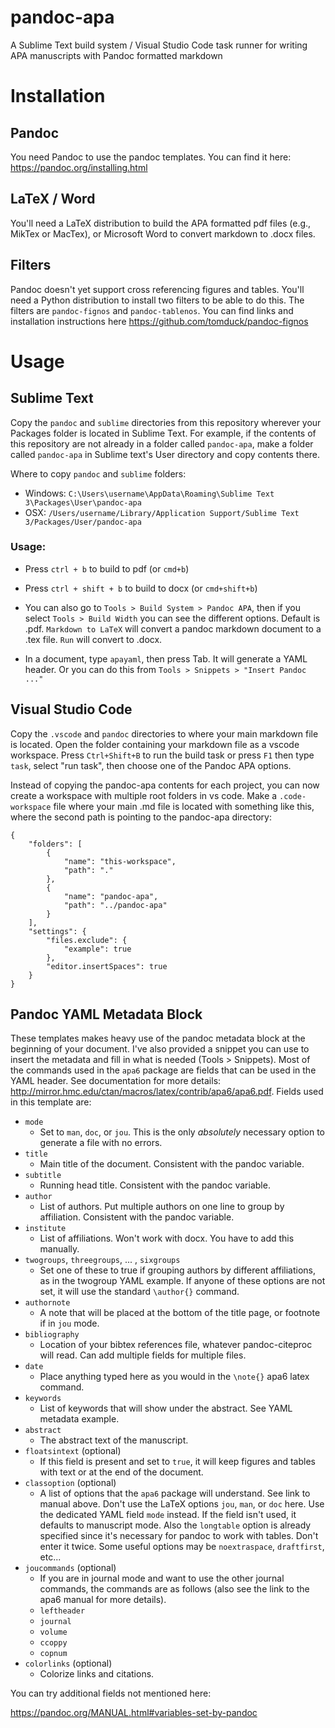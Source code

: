 # pandoc-apa

A Sublime Text build system / Visual Studio Code task runner for writing APA manuscripts with Pandoc formatted markdown

# Installation

## Pandoc

<!--
pandoc --print-default-data-file reference.docx > custom-reference.docx
-->


You need Pandoc to use the pandoc templates. You can find it here: <https://pandoc.org/installing.html>

## LaTeX / Word

You'll need a LaTeX distribution to build the APA formatted pdf files (e.g., MikTex or MacTex), or Microsoft Word to convert markdown to .docx files.

## Filters

Pandoc doesn't yet support cross referencing figures and tables. You'll need a Python distribution to install two filters to be able to do this. The filters are `pandoc-fignos` and `pandoc-tablenos`. You can find links and installation instructions here <https://github.com/tomduck/pandoc-fignos>

# Usage

## Sublime Text

Copy the `pandoc` and `sublime` directories from this repository wherever your Packages folder is located in Sublime Text. For example, if the contents of this repository are not already in a folder called `pandoc-apa`, make a folder called `pandoc-apa` in Sublime text's User directory and copy contents there.

Where to copy `pandoc` and `sublime` folders:

- Windows: `C:\Users\username\AppData\Roaming\Sublime Text 3\Packages\User\pandoc-apa`
- OSX: `/Users/username/Library/Application Support/Sublime Text 3/Packages/User/pandoc-apa`

### Usage:

- Press `ctrl + b` to build to pdf (or `cmd+b`)

- Press `ctrl + shift + b` to build to docx (or `cmd+shift+b`)

- You can also go to `Tools > Build System > Pandoc APA`, then if you select `Tools > Build Width` you can see the different options. Default is .pdf. `Markdown to LaTeX` will convert a pandoc markdown document to a .tex file. `Run` will convert to .docx.

- In a document, type `apayaml`, then press Tab. It will generate a YAML header. Or you can do this from `Tools > Snippets > "Insert Pandoc ..."`

## Visual Studio Code

Copy the `.vscode` and `pandoc` directories to where your main markdown file is located.
Open the folder containing your markdown file as a vscode workspace.
Press `Ctrl+Shift+B` to run the build task or press `F1` then type `task`, select "run task", then choose one of the Pandoc APA options.

Instead of copying the pandoc-apa contents for each project, you can now create a workspace with multiple root folders in vs code. Make a `.code-workspace` file where your main .md file is located with something like this, where the second path is pointing to the pandoc-apa directory:

```
{
	"folders": [
		{
            "name": "this-workspace",
			"path": "."
		},
		{
            "name": "pandoc-apa",
			"path": "../pandoc-apa"
		}
	],
	"settings": {
		"files.exclude": {
			"example": true
		},
        "editor.insertSpaces": true
	}
}
```

## Pandoc YAML Metadata Block

These templates makes heavy use of the pandoc metadata block at the beginning of your document. I've also provided a snippet you can use to insert the metadata and fill in what is needed (Tools > Snippets). Most of the commands used in the `apa6` package are fields that can be used in the YAML header. See documentation for more details: <http://mirror.hmc.edu/ctan/macros/latex/contrib/apa6/apa6.pdf>. Fields used in this template are:

- `mode`
    - Set to `man`, `doc`, or `jou`. This is the only *absolutely* necessary option to generate a file with no errors.
- `title`
    - Main title of the document. Consistent with the pandoc variable.
- `subtitle`
    - Running head title. Consistent with the pandoc variable.
- `author`
    - List of authors. Put multiple authors on one line to group by affiliation. Consistent with the pandoc variable.
- `institute`
    - List of affiliations. Won't work with docx. You have to add this manually.
- `twogroups`, `threegroups`, ... , `sixgroups`
    - Set one of these to true if grouping authors by different affiliations, as in the twogroup YAML example. If anyone of these options are not set, it will use the standard `\author{}` command.
- `authornote`
    - A note that will be placed at the bottom of the title page, or footnote if in `jou` mode.
- `bibliography`
    - Location of your bibtex references file, whatever pandoc-citeproc will read. Can add multiple fields for multiple files.
- `date`
    - Place anything typed here as you would in the `\note{}` apa6 latex command.
- `keywords`
    - List of keywords that will show under the abstract. See YAML metadata example.
- `abstract`
    - The abstract text of the manuscript.
- `floatsintext` (optional)
    - If this field is present and set to `true`, it will keep figures and tables with text or at the end of the document.
- `classoption` (optional)
    - A list of options that the `apa6` package will understand. See link to manual above. Don't use the LaTeX options `jou`, `man`, or `doc` here. Use the dedicated YAML field `mode` instead. If the field isn't used, it defaults to manuscript mode. Also the `longtable` option is already specified since it's necessary for pandoc to work with tables. Don't enter it twice. Some useful options may be `noextraspace`, `draftfirst`, etc...
- `joucommands` (optional)
    - If you are in journal mode and want to use the other journal commands, the commands are as follows (also see the link to the apa6 manual for more details).
    - `leftheader`
    - `journal`
    - `volume`
    - `ccoppy`
    - `copnum`
- `colorlinks` (optional)
    - Colorize links and citations.

You can try additional fields not mentioned here:

<https://pandoc.org/MANUAL.html#variables-set-by-pandoc>
